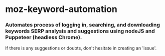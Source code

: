 # moz-keyword-automation
### Automates process of logging in, searching, and downloading keywords SERP analysis and suggestions using nodeJS and Puppeteer (headless Chrome).

If there is any suggestions or doubts, don't hesitate in creating an 'issue'.
